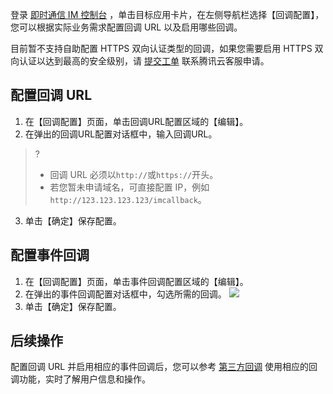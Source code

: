 登录 [即时通信 IM 控制台](https://console.cloud.tencent.com/im) ，单击目标应用卡片，在左侧导航栏选择【回调配置】，您可以根据实际业务需求配置回调 URL 以及启用哪些回调。

目前暂不支持自助配置 HTTPS 双向认证类型的回调，如果您需要启用 HTTPS 双向认证以达到最高的安全级别，请 [提交工单](https://console.cloud.tencent.com/workorder/category) 联系腾讯云客服申请。

## 配置回调 URL

1. 在【回调配置】页面，单击回调URL配置区域的【编辑】。
2. 在弹出的回调URL配置对话框中，输入回调URL。
 >?
 >- 回调 URL 必须以`http://`或`https://`开头。
 >- 若您暂未申请域名，可直接配置 IP，例如`http://123.123.123.123/imcallback`。
 >
3. 单击【确定】保存配置。

## 配置事件回调
1. 在【回调配置】页面，单击事件回调配置区域的【编辑】。
2. 在弹出的事件回调配置对话框中，勾选所需的回调。
 ![](https://main.qcloudimg.com/raw/aeaa08f9aa11578ee0e4c7778fb32cc7.png)
3. 单击【确定】保存配置。

## 后续操作
配置回调 URL 并启用相应的事件回调后，您可以参考 [第三方回调](https://cloud.tencent.com/document/product/269/1522) 使用相应的回调功能，实时了解用户信息和操作。

